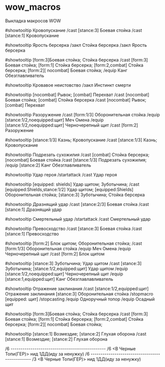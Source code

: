 # wow_macros
Выкладка макросов WOW

#showtooltip Кровопускание
/cast [stance:3] Боевая стойка
/cast [stance:1] Кровопускание

#showtooltip Ярость берсерка
/закл Стойка берсерка
/закл Ярость берсерка

#showtooltip [form:3]Боевая стойка; Стойка берсерка
/cast [form:3] Боевая стойка; [form:1] Стойка берсерка;  [form:2,combat] Стойка берсерка; [form:2][ nocombat] Боевая стойка;
/equip Канг Обезглавливатель

#showtooltip Кровавое неистовство
/закл Инстинкт смерти

#showtooltip [nocombat] Рывок; [combat] Перехват
/cast [nocombat] Боевая стойка; [combat] Стойка берсерка
/cast [nocombat] Рывок; [combat] Перехват

#showtooltip Разоружение
/cast [form:1/3] Оборонительная стойка
/equip [stance:1/2,noequipped:щит] Меч Омена
/equip [stance:1/2,noequipped:щит] Черночерепный щит
/cast [form:2] Разоружение

#showtooltip [stance:1/3] Казнь; Кровопускание
/cast  [stance:1/3] Казнь; Кровопускание

#showtooltip Подрезать сухожилия
/cast [combat] Стойка берсерка; [nocombat] Боевая стойка
/cast [stance:1/3] Подрезать сухожилия;
/equip [stance:2] Канг Обезглавливатель

#showtooltip Удар героя
/startattack
/cast Удар героя

#showtooltip [equipped: shields] Удар щитом;  Зуботычина;
/cast [equipped:Shields,stance:1/2] Удар щитом; [equipped:Shields] Оборонительная стойка; [stance:3] Зуботычина; Стойка берсерка

#showtooltip Дразнящий удар
/cast [stance:2/3] Боевая стойка
/cast [stance:1] Дразнящий удар

#showtooltip Смертельный удар
/startattack
/cast Смертельный удар

#showtooltip Превосходство
/cast [stance:3] Боевая стойка
/cast [stance:1] Превосходство

#showtooltip [form:2] Блок щитом; Оборонительная стойка;
/cast [form:1/3] Оборонительная стойка
/equip Меч Омена
/equip Черночерепный щит
/cast [form:2] Блок щитом

#showtooltip [stance:3] Зуботычина; Удар щитом
/cast [stance:3] Зуботычина; [stance:1/2,equipped:щит] Удар щитом
/equip [stance:1/2,noequipped:щит] Черночерепный щит
/equip [stance:1,equipped:щит] Канг Обезглавлавливатель

#showtooltip Отражение заклинания
/cast [stance:1/2,equipped:щит] Отражение заклинания [stance:3] Оборонительная стойка
/stopmacro [equipped: щит]
/stopcasting
/equip Одноручный топор
/equip Осадный щит

#showtooltip [form:3]Боевая стойка; Стойка берсерка
/cast [form:3] Боевая стойка; [form:1] Стойка берсерка;  [form:2,combat] Стойка берсерка; [form:2][ nocombat] Боевая стойка;

#showtooltip [stance:1] Возмездие; [stance:2] Глухая оборона
/cast [stance:1] Возмездие; [stance:2] Глухая оборона

/6 ------------------------------------------------
/6 <В Черные Топи(ГЕР)> нид 1ДД(иду за ненужку)
/6 ------------------------------------------------
/3 <В Черные Топи(ГЕР)> нид 1ДД(иду за ненужку)